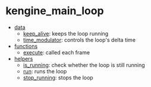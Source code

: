 # kengine_main_loop

* [data](data)
	* [keep_alive](data/keep_alive.md): keeps the loop running
	* [time_modulator](data/time_modulator.md): controls the loop's delta time
* [functions](functions)
	* [execute](functions/execute.md): called each frame
* [helpers](helpers)
	* [is_running](helpers/is_running.md): check whether the loop is still running
	* [run](helpers/run.md): runs the loop
	* [stop_running](helpers/stop_running.md): stops the loop